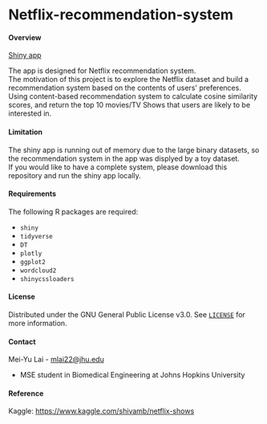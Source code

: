 # Netflix-recommendation-system
#### Overview
[Shiny app](https://mlai22.shinyapps.io/netflixRS/)

The app is designed for Netflix recommendation system.  
The motivation of this project is to explore the Netflix dataset and build a recommendation system based on the contents of users' preferences.  
Using content-based recommendation system to calculate cosine similarity scores, and return the top 10 movies/TV Shows that users are likely to be interested in.  

#### Limitation
The shiny app is running out of memory due to the large binary datasets, 
so the recommendation system in the app was displyed by a toy dataset.  
If you would like to have a complete system, please download this repository 
and run the shiny app locally.

#### Requirements
The following R packages are required:
- `shiny`
- `tidyverse`
- `DT`
- `plotly`
- `ggplot2`
- `wordcloud2`
- `shinycssloaders`

#### License
Distributed under the GNU General Public License v3.0.
See [`LICENSE`](https://github.com/mlai22/Netflix-recommendation-system/blob/main/LICENSE) for more information.

#### Contact
Mei-Yu Lai - mlai22@jhu.edu
- MSE student in Biomedical Engineering at Johns Hopkins University

#### Reference
Kaggle: https://www.kaggle.com/shivamb/netflix-shows